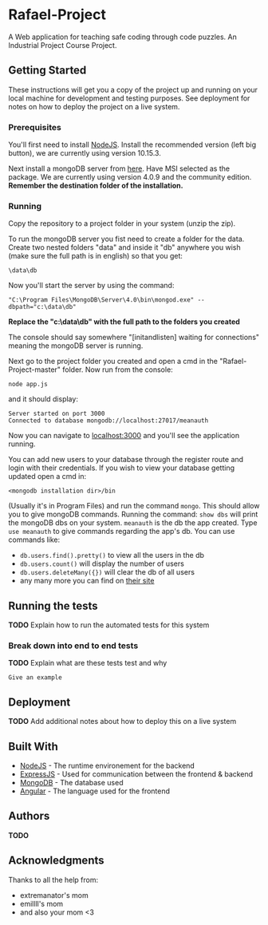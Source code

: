 # Rafael-Project

A Web application for teaching safe coding through code puzzles.
An Industrial Project Course Project. 

## Getting Started

These instructions will get you a copy of the project up and running on your local machine for development and testing purposes. See deployment for notes on how to deploy the project on a live system.

### Prerequisites

You'll first need to install [NodeJS](https://nodejs.org/en/). Install the recommended version (left big button), we are currently using version 10.15.3.

Next install a mongoDB server from [here](https://www.mongodb.com/download-center/community). Have MSI selected as the package. We are currently using version 4.0.9 and the community edition. **Remember the destination folder of the installation.**

### Running

Copy the repository to a project folder in your system (unzip the zip). 

To run the mongoDB server you fist need to create a folder for the data.
Create two nested folders "data" and inside it "db" anywhere you wish (make sure the full path is in english) so that you get:
```
\data\db
```
Now you'll start the server by using the command:
```
"C:\Program Files\MongoDB\Server\4.0\bin\mongod.exe" --dbpath="c:\data\db"
```
**Replace the "c:\data\db" with the full path to the folders you created**

The console should say somewhere "\[initandlisten\] waiting for connections" meaning the mongoDB server is running.

Next go to the project folder you created and open a cmd in the "Rafael-Project-master" folder.
Now run from the console:
```
node app.js
```
and it should display:
```
Server started on port 3000
Connected to database mongodb://localhost:27017/meanauth
```
Now you can navigate to [localhost:3000](http://localhost:3000) and you'll see the application running.

You can add new users to your database through the register route and login with their credentials.
If you wish to view your database getting updated open a cmd in:
```
<mongodb installation dir>/bin
```
(Usually it's in Program Files) and run the command `mongo`. This should allow you to give mongoDB commands.
Running the command: `show dbs` will print the mongoDB dbs on your system. `meanauth` is the db the app created.
Type `use meanauth` to give commands regarding the app's db.
You can use commands like:
* `db.users.find().pretty()` to view all the users in the db
* `db.users.count()` will display the number of users
* `db.users.deleteMany({})` will clear the db of all users
* any many more you can find on [their site](https://docs.mongodb.com/manual/mongo/)

## Running the tests

**TODO**
Explain how to run the automated tests for this system

### Break down into end to end tests

**TODO**
Explain what are these tests test and why

```
Give an example
```

## Deployment

**TODO**
Add additional notes about how to deploy this on a live system

## Built With

* [NodeJS](https://nodejs.org/en/docs/) - The runtime environement for the backend
* [ExpressJS](https://expressjs.com/) - Used for communication between the frontend & backend
* [MongoDB](https://www.mongodb.com/) - The database used
* [Angular](https://angular.io/docs/) - The language used for the frontend

## Authors

**TODO**

## Acknowledgments

Thanks to all the help from:
* extremanator's mom
* emillll's mom
* and also your mom <3

